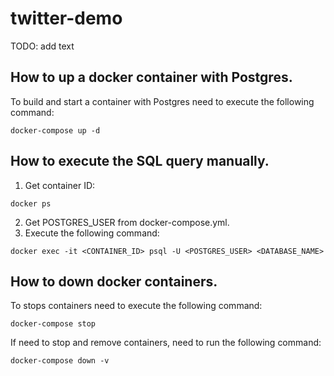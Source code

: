 # twitter-demo
TODO: add text

## How to up a docker container with Postgres.
To build and start a container with Postgres need to execute the following command:
```
docker-compose up -d
```

## How to execute the SQL query manually.
1. Get container ID: 
```
docker ps
```
2. Get POSTGRES_USER from docker-compose.yml.
3. Execute the following command:
```
docker exec -it <CONTAINER_ID> psql -U <POSTGRES_USER> <DATABASE_NAME>
```

## How to down docker containers.
To stops containers need to execute the following command:
```
docker-compose stop
```
If need to stop and remove containers, need to run the following command:
```
docker-compose down -v
```
